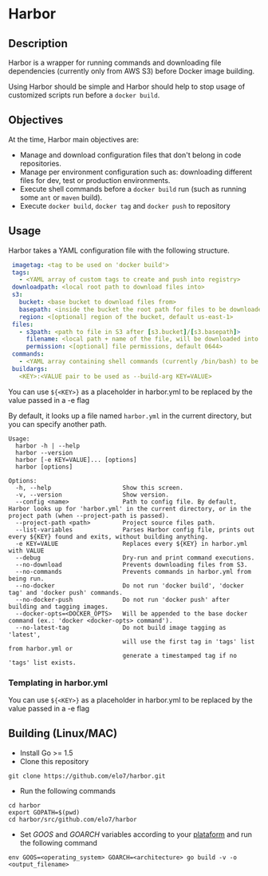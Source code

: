 # Harbor
## Description

Harbor is a wrapper for running commands and downloading file dependencies (currently only from AWS S3) before Docker image building.

Using Harbor should be simple and Harbor should help to stop usage of customized scripts run before a `docker build`.

## Objectives
At the time, Harbor main objectives are:

+ Manage and download configuration files that don't belong in code repositories.
 + Manage per environment configuration such as: downloading different files for dev, test or production environments.
+ Execute shell commands before a `docker build` run (such as running some `ant` or `maven` build).
+ Execute `docker build`, `docker tag` and `docker push` to repository

## Usage

Harbor takes a YAML configuration file with the following structure.

```yaml
 imagetag: <tag to be used on 'docker build'>
 tags:
   - <YAML array of custom tags to create and push into registry>
 downloadpath: <local root path to download files into>
 s3:
   bucket: <base bucket to download files from>
   basepath: <inside the bucket the root path for files to be downloaded>
   region: <[optional] region of the bucket, default us-east-1>
 files:
   - s3path: <path to file in S3 after [s3.bucket]/[s3.basepath]>
     filename: <local path + name of the file, will be downloaded into [downloadpath]/[localname]>
     permission: <[optional] file permissions, default 0644>
 commands:
   - <YAML array containing shell commands (currently /bin/bash) to be run before 'docker build'>
 buildargs:
   <KEY>:<VALUE pair to be used as --build-arg KEY=VALUE>
```

You can use `${<KEY>}` as a placeholder in harbor.yml to be replaced by the value passed in a -e flag

By default, it looks up a file named `harbor.yml` in the current directory, but you can specify another path.

```
Usage:
  harbor -h | --help
  harbor --version
  harbor [-e KEY=VALUE]... [options]
  harbor [options]

Options:
  -h, --help                    Show this screen.
  -v, --version                 Show version.
  --config <name>               Path to config file. By default, Harbor looks up for 'harbor.yml' in the current directory, or in the project path (when --project-path is passed).
  --project-path <path>         Project source files path.
  --list-variables              Parses Harbor config file, prints out every ${KEY} found and exits, without building anything.
  -e KEY=VALUE                  Replaces every ${KEY} in harbor.yml with VALUE
  --debug                       Dry-run and print command executions.
  --no-download                 Prevents downloading files from S3.
  --no-commands                 Prevents commands in harbor.yml from being run.
  --no-docker                   Do not run 'docker build', 'docker tag' and 'docker push' commands.
  --no-docker-push              Do not run 'docker push' after building and tagging images.
  --docker-opts=<DOCKER_OPTS>   Will be appended to the base docker command (ex.: 'docker <docker-opts> command').
  --no-latest-tag               Do not build image tagging as 'latest',
                                will use the first tag in 'tags' list from harbor.yml or
                                generate a timestamped tag if no 'tags' list exists.
```

### Templating in harbor.yml
You can use `${<KEY>}` as a placeholder in harbor.yml to be replaced by the value passed in a -e flag

## Building (Linux/MAC)
- Install Go >= 1.5
- Clone this repository

`git clone https://github.com/elo7/harbor.git`
- Run the following commands
```
cd harbor
export GOPATH=$(pwd)
cd harbor/src/github.com/elo7/harbor
```
- Set _GOOS_ and _GOARCH_ variables according to your [plataform](https://golang.org/doc/install/source#environment) and run the following command
```
env GOOS=<operating_system> GOARCH=<architecture> go build -v -o <output_filename>
